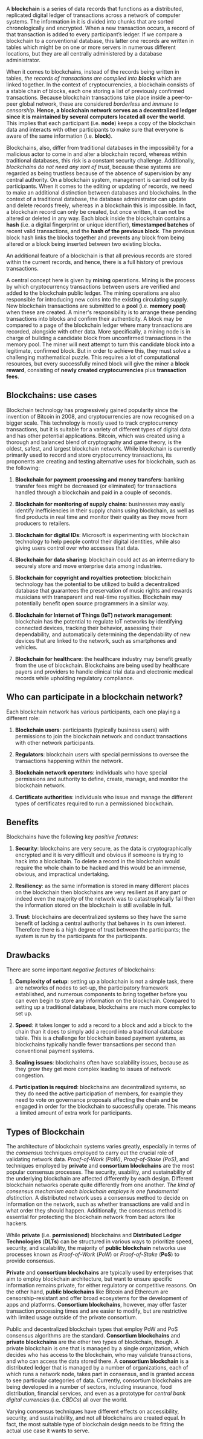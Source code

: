 A **blockchain** is a series of data records that functions as a distributed, replicated digital ledger of transactions across a network of computer systems. The information in it is divided into chunks that are sorted chronologically and encrypted. When a new transaction occurs, a record of that transaction is added to every participant’s ledger. If we compare a blockchain to a conventional database, this latter one records are written in tables which might be on one or more servers in numerous different locations, but they are all centrally administered by a database administrator.

When it comes to blockchains, instead of the records being written in tables, _the records of transactions are compiled into **blocks**_ which are linked together. In the context of cryptocurrencies, a blockchain consists of a stable chain of blocks, each one storing a list of previously confirmed transactions. Because blockchain transactions take place inside a peer-to-peer global network, these are considered _borderless_ and _immune to censorship_. **Hence, a blockchain network serves as a decentralized ledger since it is maintained by several computers located all over the world**. This implies that each participant (i.e. **node**) keeps a copy of the blockchain data and interacts with other participants to make sure that everyone is aware of the same information (i.e. **block**).  

Blockchains, also, differ from traditional databases in the impossibility for a malicious actor to come in and alter a blockchain record, whereas within traditional databases, this risk is a constant security challenge. Additionally, _blockchains do not need any sort of trust_, because these systems are regarded as being trustless because of the absence of supervision by any central authority. On a blockchain system, management is carried out by its participants. When it comes to the editing or updating of records, we need to make an additional distinction between databases and blockchains. In the context of a traditional database, the database administrator can update and delete records freely, whereas in a blockchain this is impossible.
In fact, a blockchain record can only be created, but once written, it can not be altered or deleted in any way. Each block inside the blockchain contains a **hash** (i.e. a digital fingerprint or unique identifier), **timestamped batches** of recent valid transactions, and the **hash of the previous block**. The previous block hash links the blocks together and prevents any block from being altered or a block being inserted between two existing blocks.

An additional feature of a blockchain is that all previous records are stored within the current records, and hence,  there is a full history of previous transactions.

A central concept here is given by **mining** operations. Mining is the process by which cryptocurrency transactions between users are verified and added to the blockchain public ledger. The mining operations are also responsible for introducing new coins into the existing circulating supply. New blockchain transactions are submitted to a **pool** (i.e. **memory pool**) when these are created. A miner's responsibility is to arrange these pending transactions into blocks and confirm their authenticity. A block may be compared to a page of the blockchain ledger where many transactions are recorded, alongside with other data. More specifically, a mining node is in charge of building a candidate block from unconfirmed transactions in the memory pool. The miner will next attempt to turn this candidate block into a legitimate, confirmed block. But in order to achieve this, they must solve a challenging mathematical puzzle. This requires a lot of computational resources, but every successfully mined block will give the miner a **block reward**, consisting of **newly created cryptocurrencies** plus **transaction fees**.

## Blockchains: use cases

Blockchain technology has progressively gained popularity since the invention of Bitcoin in 2008, and cryptocurrencies are now recognised on a bigger scale. This technology is mostly used to track cryptocurrency transactions, but it is suitable for a variety of different types of digital data and has other potential applications. Bitcoin, which was created using a thorough and balanced blend of cryptography and game theory, is the oldest, safest, and largest blockchain network. While blockchain is currently primarily used to record and store cryptocurrency transactions, its proponents are creating and testing alternative uses for blockchain, such as the following:

1. **Blockchain for payment processing and money transfers**: banking transfer fees might be decreased (or eliminated) for transactions handled through a blockchain and paid in a couple of seconds.

2. **Blockchain for monitoring of supply chains**: businesses may easily identify inefficiencies in their supply chains using blockchain, as well as find products in real time and monitor their quality as they move from producers to retailers.

3. **Blockchain for digital IDs**: Microsoft is experimenting with blockchain technology to help people control their digital identities, while also giving users control over who accesses that data.

4. **Blockchain for data sharing**: blockchain could act as an intermediary to securely store and move enterprise data among industries.

5. **Blockchain for copyright and royalties protection**: blockchain technology has the potential to be utilized to build a decentralized database that guarantees the preservation of music rights and rewards musicians with transparent and real-time royalties. Blockchain may potentially benefit open source programmers in a similar way.

6. **Blockchain for Internet of Things (IoT) network management**: blockchain has the potential to regulate IoT networks by identifying connected devices, tracking their behavior, assessing their dependability, and automatically determining the dependability of new devices that are linked to the network, such as smartphones and vehicles.

7. **Blockchain for healthcare**: the healthcare industry may benefit greatly from the use of blockchain. Blockchains are being used by healthcare payers and providers to handle clinical trial data and electronic medical records while upholding regulatory compliance.

## Who can participate in a blockchain network?

Each blockchain network has various participants, each one playing a different role:

1. **Blockchain users**: participants (typically business users) with permissions to join the blockchain network and conduct transactions with other network participants.

2. **Regulators**: blockchain users with special permissions to oversee the transactions happening within the network.

3. **Blockchain network operators**: individuals who have special permissions and authority to define, create, manage, and monitor the blockchain network.

4. **Certificate authorities**: individuals who issue and manage the different types of certificates required to run a permissioned blockchain.

## Benefits

Blockchains have the following key _positive features_:

1. **Security**: blockchains are very secure, as the data is cryptographically encrypted and it is very difficult and obvious if someone is trying to hack into a blockchain. To delete a record in the blockchain would require the whole chain to be hacked and this would be an immense, obvious, and impractical undertaking.

2. **Resiliency**: as the same information is stored in many different places on the blockchain then blockchains are very resilient as if any part or indeed even the majority of the network was to catastrophically fail then the information stored on the blockchain is still available in full.

3. **Trust**: blockchains are decentralized systems so they have the same benefit of lacking a central authority that behaves in its own interest. Therefore there is a high degree of trust between the participants; the system is run by the participants for the participants.

## Drawbacks

There are some important _negative features_ of blockchains:

1. **Complexity of setup**: setting up a blockchain is not a simple task, there are networks of nodes to set-up, the participatory framework established, and numerous components to bring together before you can even begin to store any information on the blockchain. Compared to setting up a traditional database, blockchains are much more complex to set up.

2. **Speed**: it takes longer to add a record to a block and add a block to the chain than it does to simply add a record into a traditional database table. This is a challenge for blockchain based payment systems, as blockchains typically handle fewer transactions per second than conventional payment systems.

3. **Scaling issues**: blockchains often have scalability issues, because as they grow they get more complex leading to issues of network congestion.

4. **Participation is required**: blockchains are decentralized systems, so they do need the active participation of members, for example they need to vote on governance proposals affecting the chain and be engaged in order for the blockchain to successfully operate. This means a limited amount of extra work for participants.

## Types of Blockchain

The architecture of blockchain systems varies greatly, especially in terms of the _consensus_ techniques employed to carry out the crucial role of validating network data. _Proof-of-Work (PoW)_, _Proof-of-Stake (PoS)_, and techniques employed by **private** and **consortium blockchains** are the most popular consensus processes. The security, usability, and sustainability of the underlying blockchain are affected differently by each design. Different blockchain networks operate quite differently from one another. _The kind of consensus mechanism each blockchain employs is one fundamental distinction_. A distributed network uses a consensus method to decide on information on the network, such as whether transactions are valid and in what order they should happen. Additionally, the consensus method is essential for protecting the blockchain network from bad actors like hackers.

While **private** (i.e. **permissioned**) blockchains and **Distributed Ledger Technologies** (**DLTs**) can be structured in various ways to prioritize speed, security, and scalability, the majority of **public blockchain** networks use processes known as _Proof-of-Work_ (_PoW_) or _Proof-of-Stake_ (**PoS**) to provide consensus.

**Private** and **consortium blockchains** are typically used by enterprises that aim to employ blockchain architecture, but want to ensure specific information remains private, for either regulatory or competitive reasons. On the other hand, **public blockchains** like Bitcoin and Ethereum are censorship-resistant and offer broad ecosystems for the development of apps and platforms. **Consortium blockchains**, however, may offer faster transaction processing times and are easier to modify, but are restrictive with limited usage outside of the private consortium.

Public and decentralized blockchain types that employ PoW and PoS consensus algorithms are the standard. **Consortium blockchains** and **private blockchains** are the other two types of blockchain, though. A private blockchain is one that is managed by a single organization, which decides who has access to the blockchain, who may validate transactions, and who can access the data stored there. A **consortium blockchain** is a distributed ledger that is managed by a number of organizations, each of which runs a network node, takes part in consensus, and is granted access to see particular categories of data. Currently, consortium blockchains are being developed in a number of sectors, including insurance, food distribution, financial services, and even as a prototype for _central bank digital currencies_ (i.e. _CBDCs_) all over the world.

Varying consensus techniques have different effects on accessibility, security, and sustainability, and not all blockchains are created equal. In fact, the most suitable type of blockchain design needs to be fitting the actual use case it wants to serve.

